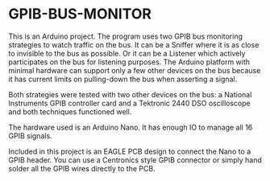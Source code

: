 # GPIB-BUS-MONITOR

This is an Arduino project.  The program uses two GPIB bus monitoring strategies to watch traffic on the bus.  It can be a Sniffer where it is as close to invisible to the bus as possible.  Or it can be a Listener which actively participates on the bus for listening purposes.  The Arduino platform with minimal hardware can support only a few other devices on the bus because it has current limits on pulling-down the bus when asserting a signal.

Both strategies were tested with two other devices on the bus:  a National Instruments GPIB controller card and a Tektronic 2440 DSO oscilloscope and both techniques functioned well.

The hardware used is an Arduino Nano.  It has enough IO to manage all 16 GPIB signals.

Included in this project is an EAGLE PCB design to connect the Nano to a GPIB header.  You can use a Centronics style GPIB connector or simply hand solder all the GPIB wires directly to the PCB.
